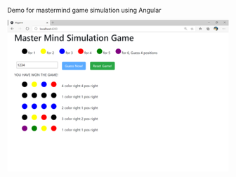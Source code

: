   <!-- ABOUT THE PROJECT -->
  Demo for mastermind game simulation using Angular 





  <!-- Spring Boot Items -->

  ![alt text](https://github.com/andersonchau/guess_game_angular/blob/main/screenshot.png?raw=true)
